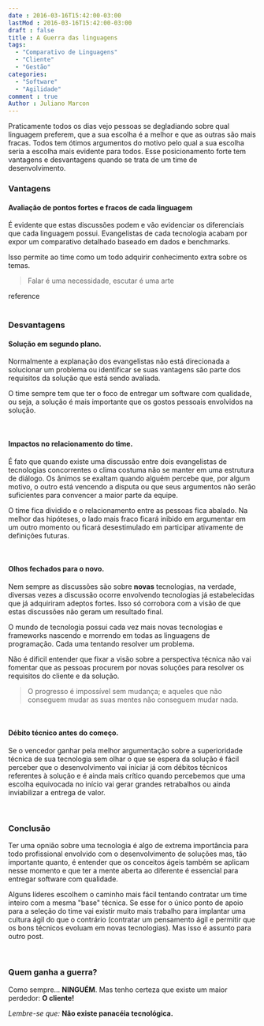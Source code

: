 ```yaml
---
date : 2016-03-16T15:42:00-03:00
lastMod : 2016-03-16T15:42:00-03:00
draft : false
title : A Guerra das linguagens
tags:
  - "Comparativo de Linguagens"
  - "Cliente"
  - "Gestão"
categories:
  - "Software"
  - "Agilidade"
comment : true
Author : Juliano Marcon
---
```


Praticamente todos os dias vejo pessoas se degladiando sobre qual linguagem
preferem, que a sua escolha é a melhor e que as outras são mais fracas. Todos
tem ótimos argumentos do motivo pelo qual a sua escolha seria a escolha mais
evidente para todos. Esse posicionamento forte tem vantagens e desvantagens
quando se trata de um time de desenvolvimento.

### Vantagens

#### Avaliação de pontos fortes e fracos de cada linguagem

É evidente que estas discussões podem e vão evidenciar os diferenciais que
cada linguagem possui. Evangelistas de cada tecnologia acabam por expor um
comparativo detalhado baseado em dados e benchmarks.

Isso permite ao time como um todo adquirir conhecimento extra sobre os temas.

> Falar é uma necessidade, escutar é uma arte
<div class="reference">reference</div>

<br/>

### Desvantagens

#### Solução em segundo plano.

Normalmente a explanação dos evangelistas não está direcionada a solucionar um
problema ou identificar se suas vantagens são parte dos requisitos da solução
que está sendo avaliada.

O time sempre tem que ter o foco de entregar um
software com qualidade, ou seja, a solução é mais importante que os gostos
pessoais envolvidos na solução.

<br/>

#### Impactos no relacionamento do time.

É fato que quando existe uma discussão entre dois evangelistas de tecnologias
concorrentes o clima costuma não se manter em uma estrutura de diálogo. Os
ânimos se exaltam quando alguém percebe que, por algum motivo, o outro está
vencendo a disputa ou que seus argumentos não serão suficientes para convencer
a maior parte da equipe.

O time fica dividido e o relacionamento entre as pessoas fica abalado. Na melhor
das hipóteses, o lado mais fraco ficará inibido em argumentar em um outro
momento ou ficará desestimulado em participar ativamente de definições futuras.

<br/>

#### Olhos fechados para o novo.

Nem sempre as discussões são sobre **novas** tecnologias, na verdade, diversas
vezes a discussão ocorre envolvendo tecnologias já estabelecidas que já
adquiriram adeptos fortes. Isso só corrobora com a visão de que estas discussões
não geram um resultado final.

O mundo de tecnologia possui cada vez mais novas tecnologias e frameworks
nascendo e morrendo em todas as linguagens de programação. Cada uma tentando
resolver um problema.

Não é dificil entender que fixar a visão sobre a perspectiva técnica não vai
fomentar que as pessoas procurem por novas soluções para resolver os requisitos
do cliente e da solução.

>O progresso é impossível sem mudança; e aqueles que não conseguem mudar as
suas mentes não conseguem mudar nada.

<br/>

#### Débito técnico antes do começo.

Se o vencedor ganhar pela melhor argumentação sobre a superioridade técnica de
sua tecnologia sem olhar o que se espera da solução é fácil perceber que o
desenvolvimento vai iniciar já com débitos técnicos referentes à solução e é
ainda mais crítico quando percebemos que uma escolha equivocada no início vai
gerar grandes retrabalhos ou ainda inviabilizar a entrega de valor.

<br/>

### Conclusão

Ter uma opnião sobre uma tecnologia é algo de extrema importância para todo
profissional envolvido com o desenvolvimento de soluções mas, tão importante
quanto, é entender que os conceitos ágeis também se aplicam nesse momento e que
ter a mente aberta ao diferente é essencial para entregar software com
qualidade.

Alguns líderes escolhem o caminho mais fácil tentando contratar um time inteiro
com a mesma "base" técnica. Se esse for o único ponto de apoio para a seleção do
time vai existir muito mais trabalho para implantar uma cultura ágil do que o
contrário (contratar um pensamento ágil e permitir que os bons técnicos evoluam
em novas tecnologias). Mas isso é assunto para outro post.

  <br/>

### Quem ganha a guerra?

Como sempre…  **NINGUÉM**. Mas tenho certeza que existe um maior perdedor:
**O cliente!**


*Lembre-se que:*  **Não existe panacéia tecnológica.**
